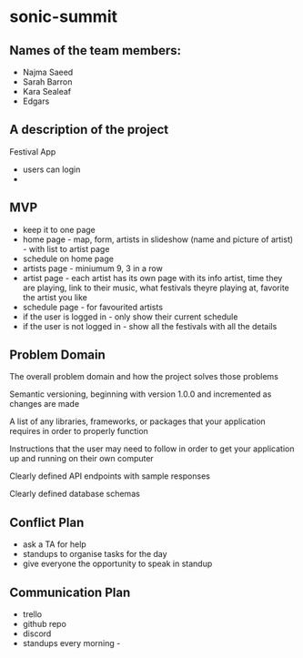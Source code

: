 # sonic-summit

## Names of the team members:

- Najma Saeed
- Sarah Barron
- Kara Sealeaf
- Edgars

## A description of the project

Festival App

- users can login
-

## MVP

- keep it to one page
- home page - map, form, artists in slideshow (name and picture of artist) - with list to artist page
- schedule on home page
- artists page - miniumum 9, 3 in a row
- artist page - each artist has its own page with its info
  artist, time they are playing, link to their music, what festivals theyre playing at, favorite the artist you like
- schedule page - for favourited artists
- if the user is logged in - only show their current schedule
- if the user is not logged in - show all the festivals with all the details

## Problem Domain

The overall problem domain and how the project solves those problems

Semantic versioning, beginning with version 1.0.0 and incremented as changes are made

A list of any libraries, frameworks, or packages that your application requires in order to properly function

Instructions that the user may need to follow in order to get your application up and running on their own computer

Clearly defined API endpoints with sample responses

Clearly defined database schemas

## Conflict Plan

- ask a TA for help
- standups to organise tasks for the day
- give everyone the opportunity to speak in standup

## Communication Plan

- trello
- github repo
- discord
- standups every morning -
